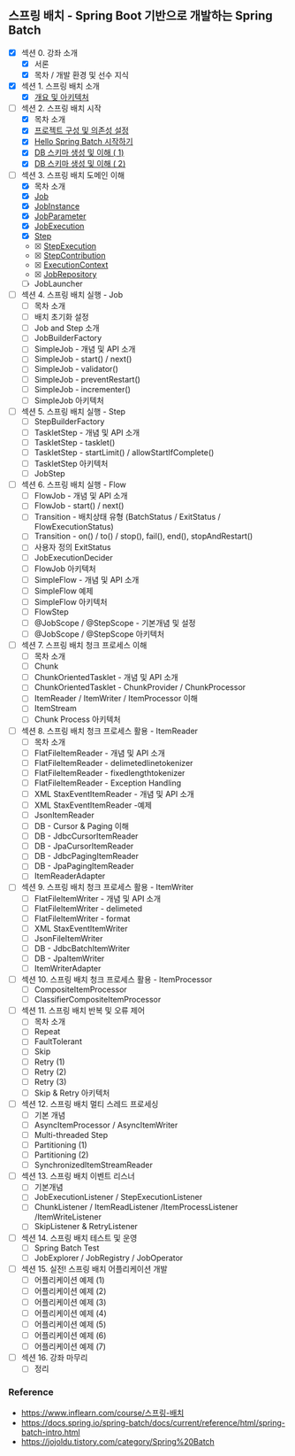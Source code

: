 ## 스프링 배치 - Spring Boot 기반으로 개발하는 Spring Batch

- [x] 섹션 0. 강좌 소개
    - [x] 서론
    - [x] 목차 / 개발 환경 및 선수 지식
- [x] 섹션 1. 스프링 배치 소개
    - [x] <a href="https://github.com/hongmoSung/spring-batch/blob/main/docs/section01/archi.md">개요 및 아키텍처</a>
- [ ] 섹션 2. 스프링 배치 시작
    - [x] 목차 소개
    - [x] <a href="https://github.com/hongmoSung/spring-batch/blob/main/docs/section02/spring-batch-start.md">프로젝트 구성 및
      의존성 설정<a>
    - [x] <a href="https://github.com/hongmoSung/spring-batch/blob/main/docs/section02/hello-batch.md">Hello
      Spring Batch 시작하기</a>
    - [x] <a href="https://github.com/hongmoSung/spring-batch/blob/main/docs/section02/db-shema.md">DB 스키마 생성 및 이해 (
      1)</a>
    - [x] <a href="https://github.com/hongmoSung/spring-batch/blob/main/docs/section02/db-shema.md">DB 스키마 생성 및 이해 (
      2)</a>
- [ ] 섹션 3. 스프링 배치 도메인 이해
    - [x] 목차 소개
    - [x] <a href="https://github.com/hongmoSung/spring-batch/blob/main/docs/section03/job.md">Job</a>
    - [x] <a href="https://github.com/hongmoSung/spring-batch/blob/main/docs/section03/jobinstance.md">JobInstance</a>
    - [x] <a href="https://github.com/hongmoSung/spring-batch/blob/main/docs/section03/jobParameter.md">JobParameter</a>
    - [x] <a href="https://github.com/hongmoSung/spring-batch/blob/main/docs/section03/jobExcution.md">JobExecution</a>
    - [x] <a href="https://github.com/hongmoSung/spring-batch/blob/main/docs/section03/step.md">Step</a>
    - [x] <a href="https://github.com/hongmoSung/spring-batch/blob/main/docs/section03/stepExecution.md">
      StepExecution</a>
    - [x] <a href="https://github.com/hongmoSung/spring-batch/blob/main/docs/section03/stepContribution.md">
      StepContribution</a>
    - [x] <a href="https://github.com/hongmoSung/spring-batch/blob/main/docs/section03/executionContext.md">
      ExecutionContext</a>
    - [x] <a href="https://github.com/hongmoSung/spring-batch/blob/main/docs/section03/jobRepository.md">
      JobRepository</a>
    - [ ] JobLauncher
- [ ] 섹션 4. 스프링 배치 실행 - Job
    - [ ] 목차 소개
    - [ ] 배치 초기화 설정
    - [ ] Job and Step 소개
    - [ ] JobBuilderFactory
    - [ ] SimpleJob - 개념 및 API 소개
    - [ ] SimpleJob - start() / next()
    - [ ] SimpleJob - validator()
    - [ ] SimpleJob - preventRestart()
    - [ ] SimpleJob - incrementer()
    - [ ] SimpleJob 아키텍처
- [ ] 섹션 5. 스프링 배치 실행 - Step
    - [ ] StepBuilderFactory
    - [ ] TaskletStep - 개념 및 API 소개
    - [ ] TaskletStep - tasklet()
    - [ ] TaskletStep - startLimit() / allowStartIfComplete()
    - [ ] TaskletStep 아키텍처
    - [ ] JobStep
- [ ] 섹션 6. 스프링 배치 실행 - Flow
    - [ ] FlowJob - 개념 및 API 소개
    - [ ] FlowJob - start() / next()
    - [ ] Transition - 배치상태 유형 (BatchStatus / ExitStatus / FlowExecutionStatus)
    - [ ] Transition - on() / to() / stop(), fail(), end(), stopAndRestart()
    - [ ] 사용자 정의 ExitStatus
    - [ ] JobExecutionDecider
    - [ ] FlowJob 아키텍처
    - [ ] SimpleFlow - 개념 및 API 소개
    - [ ] SimpleFlow 예제
    - [ ] SimpleFlow 아키텍처
    - [ ] FlowStep
    - [ ] @JobScope / @StepScope - 기본개념 및 설정
    - [ ] @JobScope / @StepScope 아키텍처
- [ ] 섹션 7. 스프링 배치 청크 프로세스 이해
    - [ ] 목차 소개
    - [ ] Chunk
    - [ ] ChunkOrientedTasklet - 개념 및 API 소개
    - [ ] ChunkOrientedTasklet - ChunkProvider / ChunkProcessor
    - [ ] ItemReader / ItemWriter / ItemProcessor 이해
    - [ ] ItemStream
    - [ ] Chunk Process 아키텍처
- [ ] 섹션 8. 스프링 배치 청크 프로세스 활용 - ItemReader
    - [ ] 목차 소개
    - [ ] FlatFileItemReader - 개념 및 API 소개
    - [ ] FlatFileItemReader - delimetedlinetokenizer
    - [ ] FlatFileItemReader - fixedlengthtokenizer
    - [ ] FlatFileItemReader - Exception Handling
    - [ ] XML StaxEventItemReader - 개념 및 API 소개
    - [ ] XML StaxEventItemReader -예제
    - [ ] JsonItemReader
    - [ ] DB - Cursor & Paging 이해
    - [ ] DB - JdbcCursorItemReader
    - [ ] DB - JpaCursorItemReader
    - [ ] DB - JdbcPagingItemReader
    - [ ] DB - JpaPagingItemReader
    - [ ] ItemReaderAdapter
- [ ] 섹션 9. 스프링 배치 청크 프로세스 활용 - ItemWriter
    - [ ] FlatFileItemWriter - 개념 및 API 소개
    - [ ] FlatFileItemWriter - delimeted
    - [ ] FlatFileItemWriter - format
    - [ ] XML StaxEventItemWriter
    - [ ] JsonFileItemWriter
    - [ ] DB - JdbcBatchItemWriter
    - [ ] DB - JpaItemWriter
    - [ ] ItemWriterAdapter
- [ ] 섹션 10. 스프링 배치 청크 프로세스 활용 - ItemProcessor
    - [ ] CompositeItemProcessor
    - [ ] ClassifierCompositeItemProcessor
- [ ] 섹션 11. 스프링 배치 반복 및 오류 제어
    - [ ] 목차 소개
    - [ ] Repeat
    - [ ] FaultTolerant
    - [ ] Skip
    - [ ] Retry (1)
    - [ ] Retry (2)
    - [ ] Retry (3)
    - [ ] Skip & Retry 아키텍처
- [ ] 섹션 12. 스프링 배치 멀티 스레드 프로세싱
    - [ ] 기본 개념
    - [ ] AsyncItemProcessor / AsyncItemWriter
    - [ ] Multi-threaded Step
    - [ ] Partitioning (1)
    - [ ] Partitioning (2)
    - [ ] SynchronizedItemStreamReader
- [ ] 섹션 13. 스프링 배치 이벤트 리스너
    - [ ] 기본개념
    - [ ] JobExecutionListener / StepExecutionListener
    - [ ] ChunkListener / ItemReadListener /ItemProcessListener /ItemWriteListener
    - [ ] SkipListener & RetryListener
- [ ] 섹션 14. 스프링 배치 테스트 및 운영
    - [ ] Spring Batch Test
    - [ ] JobExplorer / JobRegistry / JobOperator
- [ ] 섹션 15. 실전! 스프링 배치 어플리케이션 개발
    - [ ] 어플리케이션 예제 (1)
    - [ ] 어플리케이션 예제 (2)
    - [ ] 어플리케이션 예제 (3)
    - [ ] 어플리케이션 예제 (4)
    - [ ] 어플리케이션 예제 (5)
    - [ ] 어플리케이션 예제 (6)
    - [ ] 어플리케이션 예제 (7)
- [ ] 섹션 16. 강좌 마무리
    - [ ] 정리

### Reference

- https://www.inflearn.com/course/스프링-배치
- https://docs.spring.io/spring-batch/docs/current/reference/html/spring-batch-intro.html
- https://jojoldu.tistory.com/category/Spring%20Batch